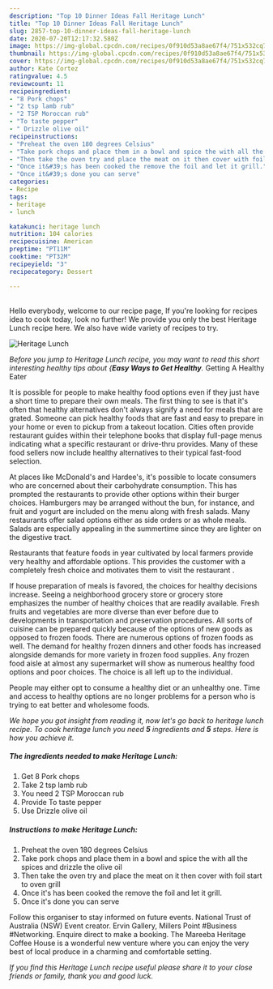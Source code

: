 ```yaml
---
description: "Top 10 Dinner Ideas Fall Heritage Lunch"
title: "Top 10 Dinner Ideas Fall Heritage Lunch"
slug: 2857-top-10-dinner-ideas-fall-heritage-lunch
date: 2020-07-20T12:17:32.580Z
image: https://img-global.cpcdn.com/recipes/0f910d53a8ae67f4/751x532cq70/heritage-lunch-recipe-main-photo.jpg
thumbnail: https://img-global.cpcdn.com/recipes/0f910d53a8ae67f4/751x532cq70/heritage-lunch-recipe-main-photo.jpg
cover: https://img-global.cpcdn.com/recipes/0f910d53a8ae67f4/751x532cq70/heritage-lunch-recipe-main-photo.jpg
author: Kate Cortez
ratingvalue: 4.5
reviewcount: 11
recipeingredient:
- "8 Pork chops"
- "2 tsp lamb rub"
- "2 TSP Moroccan rub"
- "To taste pepper"
- " Drizzle olive oil"
recipeinstructions:
- "Preheat the oven 180 degrees Celsius"
- "Take pork chops and place them in a bowl and spice the with all the spices and drizzle the olive oil"
- "Then take the oven try and place the meat on it then cover with foil start to oven grill"
- "Once it&#39;s has been cooked the remove the foil and let it grill."
- "Once it&#39;s done you can serve"
categories:
- Recipe
tags:
- heritage
- lunch

katakunci: heritage lunch 
nutrition: 104 calories
recipecuisine: American
preptime: "PT11M"
cooktime: "PT32M"
recipeyield: "3"
recipecategory: Dessert

---
```

<br>
Hello everybody, welcome to our recipe page, If you're looking for recipes idea to cook today, look no further! We provide you only the best Heritage Lunch recipe here. We also have wide variety of recipes to try.
<br>


![Heritage Lunch](https://img-global.cpcdn.com/recipes/0f910d53a8ae67f4/751x532cq70/heritage-lunch-recipe-main-photo.jpg)

<i>Before you jump to Heritage Lunch recipe, you may want to read this short interesting healthy tips about {<strong>Easy Ways to Get Healthy</strong>.</i>
Getting A Healthy Eater

It is possible for people to make healthy food options even if they just have a short time to prepare their own meals. The first thing to see is that it's often that healthy alternatives don't always signify a need for meals that are grated. Someone can pick healthy foods that are fast and easy to prepare in your home or even to pickup from a takeout location. Cities often provide restaurant guides within their telephone books that display full-page menus indicating what a specific restaurant or drive-thru provides. Many of these food sellers now include healthy alternatives to their typical fast-food selection.

At places like McDonald's and Hardee's, it's possible to locate consumers who are concerned about their carbohydrate consumption.  This has prompted the restaurants to provide other options within their burger choices. Hamburgers may be arranged without the bun, for instance, and fruit and yogurt are included on the menu along with fresh salads. Many restaurants offer salad options either as side orders or as whole meals.  Salads are especially appealing in the summertime since they are lighter on the digestive tract.

Restaurants that feature foods in year cultivated by local farmers provide very healthy and affordable options.  This provides the customer with a completely fresh choice and motivates them to visit the restaurant .

If house preparation of meals is favored, the choices for healthy decisions increase. Seeing a neighborhood grocery store or grocery store emphasizes the number of healthy choices that are readily available. Fresh fruits and vegetables are more diverse than ever before due to developments in transportation and preservation procedures.  All sorts of cuisine can be prepared quickly because of the options of new goods as opposed to frozen foods. There are numerous options of frozen foods as well. The demand for healthy frozen dinners and other foods has increased alongside demands for more variety in frozen food supplies. Any frozen food aisle at almost any supermarket will show as numerous healthy food options and poor choices. The choice is all left up to the individual.

People may either opt to consume a healthy diet or an unhealthy one. Time and access to healthy options are no longer problems for a person who is trying to eat better and wholesome foods.


<i>We hope you got insight from reading it, now let's go back to heritage lunch recipe. To cook heritage lunch you need <strong>5</strong> ingredients and <strong>5</strong> steps. Here is how you achieve it.
</i>

##### The ingredients needed to make Heritage Lunch:

1. Get 8 Pork chops
1. Take 2 tsp lamb rub
1. You need 2 TSP Moroccan rub
1. Provide To taste pepper
1. Use  Drizzle olive oil


##### Instructions to make Heritage Lunch:

1. Preheat the oven 180 degrees Celsius
1. Take pork chops and place them in a bowl and spice the with all the spices and drizzle the olive oil
1. Then take the oven try and place the meat on it then cover with foil start to oven grill
1. Once it&#39;s has been cooked the remove the foil and let it grill.
1. Once it&#39;s done you can serve


Follow this organiser to stay informed on future events. National Trust of Australia (NSW) Event creator. Ervin Gallery, Millers Point #Business #Networking. Enquire direct to make a booking. The Mareeba Heritage Coffee House is a wonderful new venture where you can enjoy the very best of local produce in a charming and comfortable setting. 

<i>If you find this Heritage Lunch recipe useful please share it to your close friends or family, thank you and good luck.</i>
